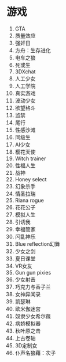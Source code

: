 # 游戏

1. GTA
2. 质量效应
3. 强奸日
4. 方舟：生存进化
5. 电车之狼
6. 死或生
7. 3DXchat
8. 人工少女
9. 人工学院
10. 真实游戏
11. 波动少女
12. 欲望格斗
13. 监禁
14. 尾行
15. 性感沙滩
16. 同级生
17. AI少女
18. 樱花天使
19. Witch trainer
20. 性福人生
21. 战神
22. Honey select
23. 幻象杀手
24. 情圣拉瑞
25. Riana rogue
26. 花花公子
27. 模拟人生
28. 引诱我
29. 幸福管家
30. 闪乱神乐
31. Blue reflection幻舞
32. 少女之剑 
33. 夏日课堂
34. VR女友
35. Gun gun pixies 
36. 少女射击
37. 巧克力与香子兰
38. 女神异闻录
39. 凯瑟琳
40. 欧米伽迷宫
41. 奴隶少女希尔薇
42. 病娇模拟器
43. 秋叶原之击
44. 上古卷轴
45. 3D定制女
46. 仆声名狼藉：次子


























